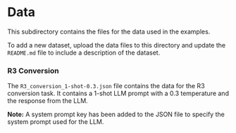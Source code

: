 # Data

This subdirectory contains the files for the data used in the examples.

To add a new dataset, upload the data files to this directory and update the `README.md` file to include a description of the dataset.


### R3 Conversion

The `R3_conversion_1-shot-0.3.json` file contains the data for the R3 conversion task. It contains a 1-shot LLM prompt with a 0.3 temperature and the response from the LLM.

**Note:** A system prompt key has been added to the JSON file to specify the system prompt used for the LLM.
